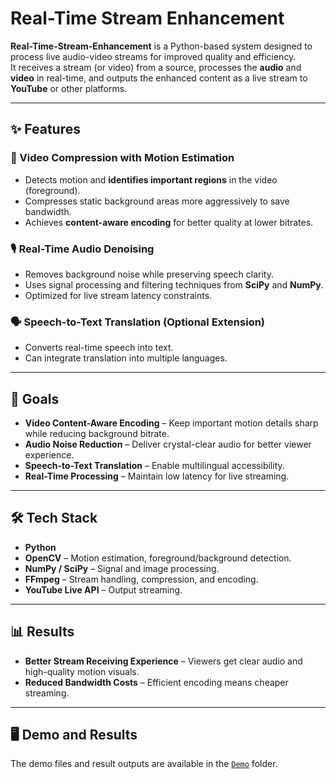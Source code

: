 # Real-Time Stream Enhancement

**Real-Time-Stream-Enhancement** is a Python-based system designed to process live audio-video streams for improved quality and efficiency.  
It receives a stream (or video) from a source, processes the **audio** and **video** in real-time, and outputs the enhanced content as a live stream to **YouTube** or other platforms.

---

## ✨ Features

### 🎥 Video Compression with Motion Estimation

- Detects motion and **identifies important regions** in the video (foreground).
- Compresses static background areas more aggressively to save bandwidth.
- Achieves **content-aware encoding** for better quality at lower bitrates.

### 🎙️ Real-Time Audio Denoising

- Removes background noise while preserving speech clarity.
- Uses signal processing and filtering techniques from **SciPy** and **NumPy**.
- Optimized for live stream latency constraints.

### 🗣️ Speech-to-Text Translation (Optional Extension)

- Converts real-time speech into text.
- Can integrate translation into multiple languages.

---

## 🚀 Goals

- **Video Content-Aware Encoding** – Keep important motion details sharp while reducing background bitrate.
- **Audio Noise Reduction** – Deliver crystal-clear audio for better viewer experience.
- **Speech-to-Text Translation** – Enable multilingual accessibility.
- **Real-Time Processing** – Maintain low latency for live streaming.

---

## 🛠️ Tech Stack

- **Python**
- **OpenCV** – Motion estimation, foreground/background detection.
- **NumPy / SciPy** – Signal and image processing.
- **FFmpeg** – Stream handling, compression, and encoding.
- **YouTube Live API** – Output streaming.

---

## 📊 Results

- **Better Stream Receiving Experience** – Viewers get clear audio and high-quality motion visuals.
- **Reduced Bandwidth Costs** – Efficient encoding means cheaper streaming.

---

## 🖥️ Demo and Results

The demo files and result outputs are available in the [`Demo`](./Demo) folder.
